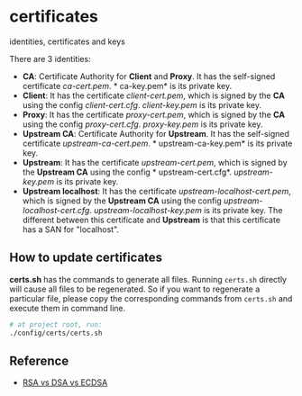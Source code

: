 # certificates

identities, certificates and keys

There are 3 identities:

- **CA**: Certificate Authority for **Client** and **Proxy**. It has the self-signed certificate *ca-cert.pem*. *
  ca-key.pem* is its private key.
- **Client**: It has the certificate *client-cert.pem*, which is signed by the
  **CA** using the config *client-cert.cfg*. *client-key.pem* is its private key.
- **Proxy**: It has the certificate *proxy-cert.pem*, which is signed by the
  **CA** using the config *proxy-cert.cfg*. *proxy-key.pem* is its private key.
- **Upstream CA**: Certificate Authority for **Upstream**. It has the self-signed certificate *upstream-ca-cert.pem*. *
  upstream-ca-key.pem* is its private key.
- **Upstream**: It has the certificate *upstream-cert.pem*, which is signed by the **Upstream CA** using the config *
  upstream-cert.cfg*. *upstream-key.pem* is its private key.
- **Upstream localhost**: It has the certificate *upstream-localhost-cert.pem*, which is signed by the **Upstream CA**
  using the config *upstream-localhost-cert.cfg*. *upstream-localhost-key.pem* is its private key. The different between
  this certificate and **Upstream** is that this certificate has a SAN for "localhost".

## How to update certificates

**certs.sh** has the commands to generate all files. Running `certs.sh` directly will cause all files to be regenerated.
So if you want to regenerate a particular file, please copy the corresponding commands from `certs.sh` and execute them
in command line.

```bash
# at project root, run:
./config/certs/certs.sh
```

## Reference

- [RSA vs DSA vs ECDSA](https://www.misterpki.com/rsa-dsa-ecdsa/)
